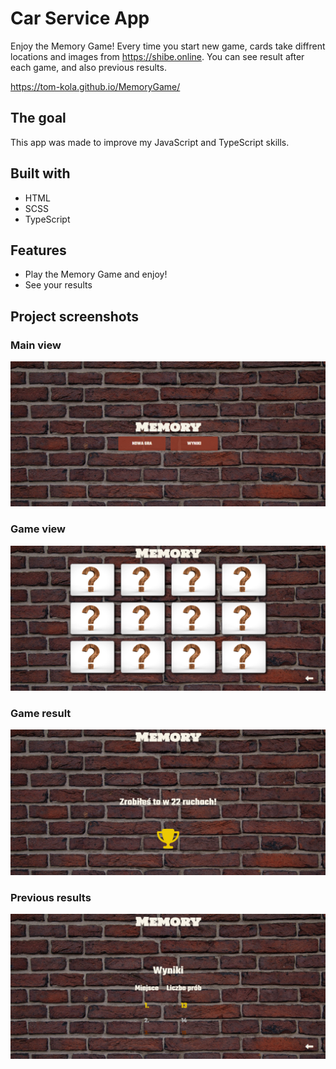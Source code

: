# Car Service App

Enjoy the Memory Game! Every time you start new game, cards take diffrent locations and images from https://shibe.online. You can see result after each game, and also previous results.

https://tom-kola.github.io/MemoryGame/

## The goal

This app was made to improve my JavaScript and TypeScript skills.

## Built with

<ul>
<li>HTML</li>
<li>SCSS</li>
<li>TypeScript</li>
</ul>

## Features
 <ul>
 <li>Play the Memory Game and enjoy!</li>
 <li>See your results</li>
 </ul>

 ## Project screenshots

### Main view
 <img src="images/ScreenShots/MainView.png" >

### Game view
 <img src="images/ScreenShots/GameView.png" >

### Game result
 <img src="images/ScreenShots/Result.png" >

### Previous results
 <img src="images/ScreenShots/Results.png" >
 